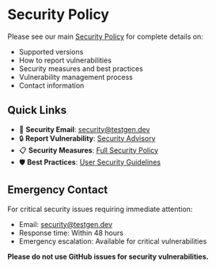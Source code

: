 # Security Policy

Please see our main [Security Policy](../SECURITY.md) for complete details on:

- Supported versions
- How to report vulnerabilities
- Security measures and best practices
- Vulnerability management process
- Contact information

## Quick Links

- 📧 **Security Email**: security@testgen.dev
- 🔒 **Report Vulnerability**: [Security Advisory](https://github.com/testgen/copilot-assistant/security/advisories/new)
- 📋 **Security Measures**: [Full Security Policy](../SECURITY.md#security-measures)
- 🛡️ **Best Practices**: [User Security Guidelines](../SECURITY.md#security-best-practices-for-users)

## Emergency Contact

For critical security issues requiring immediate attention:
- Email: security@testgen.dev
- Response time: Within 48 hours
- Emergency escalation: Available for critical vulnerabilities

**Please do not use GitHub issues for security vulnerabilities.**